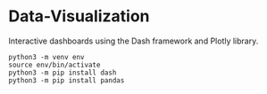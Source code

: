 # Data-Visualization
Interactive dashboards using the Dash framework and Plotly library.

```console
python3 -m venv env
source env/bin/activate
python3 -m pip install dash
python3 -m pip install pandas
```

